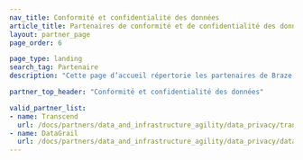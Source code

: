 ```yaml
---
nav_title: Conformité et confidentialité des données
article_title: Partenaires de conformité et de confidentialité des données
layout: partner_page
page_order: 6

page_type: landing
search_tag: Partenaire
description: "Cette page d’accueil répertorie les partenaires de Braze (Alloys) qui prennent en charge la conformité et la confidentialité des données sur leurs plateformes."

partner_top_header: "Conformité et confidentialité des données"

valid_partner_list:
- name: Transcend
  url: /docs/partners/data_and_infrastructure_agility/data_privacy/transcend/
- name: DataGrail
  url: /docs/partners/data_and_infrastructure_agility/data_privacy/datagrail/
---
```

